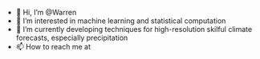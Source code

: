- 👋 Hi, I’m @Warren
- 👀 I’m interested in machine learning and statistical computation
- 🌱 I’m currently developing techniques for high-resolution skilful climate forecasts, especially precipitation 
- 📫 How to reach me at 

<!---
WarrenJin/WarrenJin is a ✨ special ✨ repository because its `README.md` (this file) appears on your GitHub profile.
You can click the Preview link to take a look at your changes.
--->
